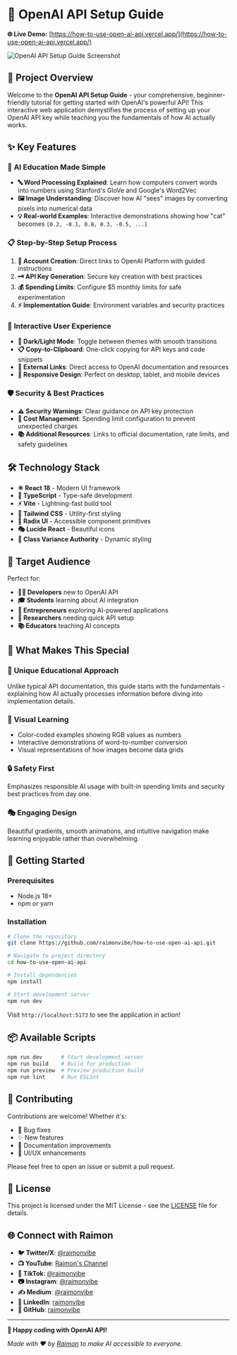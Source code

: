 # 🎯 OpenAI API Setup Guide

**🌐 Live Demo:** [https://how-to-use-open-ai-api.vercel.app/](https://how-to-use-open-ai-api.vercel.app/)

![OpenAI API Setup Guide Screenshot](screenshots/app-preview.png)

## 🚀 Project Overview

Welcome to the **OpenAI API Setup Guide** - your comprehensive, beginner-friendly tutorial for getting started with OpenAI's powerful API! This interactive web application demystifies the process of setting up your OpenAI API key while teaching you the fundamentals of how AI actually works.

## ✨ Key Features

### 🧠 **AI Education Made Simple**
- **🔤 Word Processing Explained**: Learn how computers convert words into numbers using Stanford's GloVe and Google's Word2Vec
- **🖼️ Image Understanding**: Discover how AI "sees" images by converting pixels into numerical data
- **💡 Real-world Examples**: Interactive demonstrations showing how "cat" becomes `[0.2, -0.1, 0.8, 0.3, -0.5, ...]`

### 📋 **Step-by-Step Setup Process**
1. **🔐 Account Creation**: Direct links to OpenAI Platform with guided instructions
2. **🗝️ API Key Generation**: Secure key creation with best practices
3. **💰 Spending Limits**: Configure $5 monthly limits for safe experimentation
4. **⚡ Implementation Guide**: Environment variables and security practices

### 🎨 **Interactive User Experience**
- **🌙 Dark/Light Mode**: Toggle between themes with smooth transitions
- **📋 Copy-to-Clipboard**: One-click copying for API keys and code snippets
- **🔗 External Links**: Direct access to OpenAI documentation and resources
- **📱 Responsive Design**: Perfect on desktop, tablet, and mobile devices

### 🛡️ **Security & Best Practices**
- **⚠️ Security Warnings**: Clear guidance on API key protection
- **💸 Cost Management**: Spending limit configuration to prevent unexpected charges
- **📚 Additional Resources**: Links to official documentation, rate limits, and safety guidelines

## 🛠️ Technology Stack

- **⚛️ React 18** - Modern UI framework
- **📘 TypeScript** - Type-safe development
- **⚡ Vite** - Lightning-fast build tool
- **🎨 Tailwind CSS** - Utility-first styling
- **🧩 Radix UI** - Accessible component primitives
- **🎭 Lucide React** - Beautiful icons
- **🌈 Class Variance Authority** - Dynamic styling

## 🎯 Target Audience

Perfect for:
- **👨‍💻 Developers** new to OpenAI API
- **🎓 Students** learning about AI integration
- **🚀 Entrepreneurs** exploring AI-powered applications
- **🔬 Researchers** needing quick API setup
- **📚 Educators** teaching AI concepts

## 🌟 What Makes This Special

### 🎪 **Unique Educational Approach**
Unlike typical API documentation, this guide starts with the fundamentals - explaining how AI actually processes information before diving into implementation details.

### 🎨 **Visual Learning**
- Color-coded examples showing RGB values as numbers
- Interactive demonstrations of word-to-number conversion
- Visual representations of how images become data grids

### 🔒 **Safety First**
Emphasizes responsible AI usage with built-in spending limits and security best practices from day one.

### 🎭 **Engaging Design**
Beautiful gradients, smooth animations, and intuitive navigation make learning enjoyable rather than overwhelming.

## 🚀 Getting Started

### Prerequisites
- Node.js 18+ 
- npm or yarn

### Installation

```bash
# Clone the repository
git clone https://github.com/raimonvibe/how-to-use-open-ai-api.git

# Navigate to project directory
cd how-to-use-open-ai-api

# Install dependencies
npm install

# Start development server
npm run dev
```

Visit `http://localhost:5173` to see the application in action!

## 📦 Available Scripts

```bash
npm run dev      # Start development server
npm run build    # Build for production
npm run preview  # Preview production build
npm run lint     # Run ESLint
```

## 🤝 Contributing

Contributions are welcome! Whether it's:
- 🐛 Bug fixes
- ✨ New features
- 📝 Documentation improvements
- 🎨 UI/UX enhancements

Please feel free to open an issue or submit a pull request.

## 📄 License

This project is licensed under the MIT License - see the [LICENSE](LICENSE) file for details.

## 🌐 Connect with Raimon

- **🐦 Twitter/X**: [@raimonvibe](https://x.com/raimonvibe/)
- **📺 YouTube**: [Raimon's Channel](https://www.youtube.com/channel/UCDGDNuYb2b2Ets9CYCNVbuA/videos/)
- **📱 TikTok**: [@raimonvibe](https://www.tiktok.com/@raimonvibe/)
- **📷 Instagram**: [@raimonvibe](https://www.instagram.com/raimonvibe/)
- **✍️ Medium**: [@raimonvibe](https://medium.com/@raimonvibe/)
- **💼 LinkedIn**: [raimonvibe](https://www.linkedin.com/in/raimonvibe/)
- **🐙 GitHub**: [raimonvibe](https://github.com/raimonvibe/)

---

**🎉 Happy coding with OpenAI API!** 

*Made with ❤️ by [Raimon](https://github.com/raimonvibe) to make AI accessible to everyone.*
